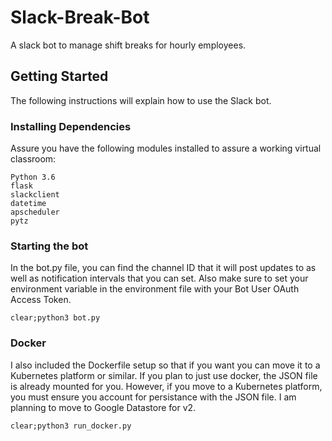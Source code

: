 # Slack-Break-Bot
A slack bot to manage shift breaks for hourly employees.

## Getting Started
The following instructions will explain how to use the Slack bot.

### Installing Dependencies
Assure you have the following modules installed to assure a working virtual classroom:

```
Python 3.6
flask
slackclient
datetime
apscheduler
pytz
```

### Starting the bot

In the bot.py file, you can find the channel ID that it will post updates to as well as notification intervals that you can set. Also make sure to set your environment variable in the environment file with your Bot User OAuth Access Token.

```
clear;python3 bot.py
```

### Docker

I also included the Dockerfile setup so that if you want you can move it to a Kubernetes platform or similar. If you plan to just use docker, the JSON file is already mounted for you. However, if you move to a Kubernetes platform, you must ensure you account for persistance with the JSON file. I am planning to move to Google Datastore for v2.

```
clear;python3 run_docker.py
```
